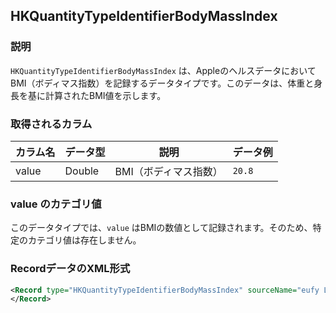 ## HKQuantityTypeIdentifierBodyMassIndex

### 説明
`HKQuantityTypeIdentifierBodyMassIndex` は、AppleのヘルスデータにおいてBMI（ボディマス指数）を記録するデータタイプです。このデータは、体重と身長を基に計算されたBMI値を示します。

### 取得されるカラム

| カラム名 | データ型 | 説明                  | データ例 |
| -------- | -------- | --------------------- | -------- |
| value    | Double   | BMI（ボディマス指数） | `20.8`   |

### value のカテゴリ値

このデータタイプでは、`value` はBMIの数値として記録されます。そのため、特定のカテゴリ値は存在しません。

### RecordデータのXML形式

```xml
<Record type="HKQuantityTypeIdentifierBodyMassIndex" sourceName="eufy Life" sourceVersion="230" unit="count" creationDate="2025-01-30 08:52:53 +0900" startDate="2025-01-30 08:52:52 +0900" endDate="2025-01-30 08:52:52 +0900" value="20.8">
</Record>
```
